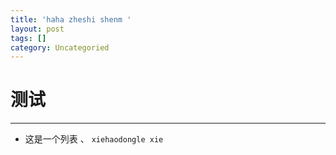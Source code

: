 ```yaml
---
title: 'haha zheshi shenm '
layout: post
tags: []
category: Uncategoried
---
```

# 测试

------------

- 这是一个列表
、
`xiehaodongle xie `